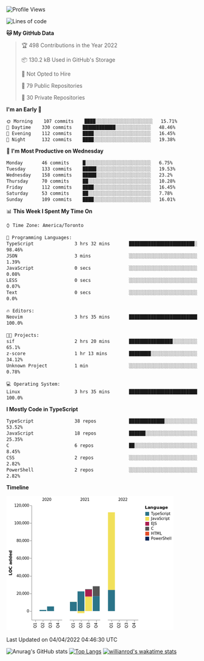 <!--START_SECTION:waka-->
![Profile Views](http://img.shields.io/badge/Profile%20Views-13-blue)

![Lines of code](https://img.shields.io/badge/From%20Hello%20World%20I%27ve%20Written-202%20Thousand%20lines%20of%20code-blue)

**🐱 My GitHub Data** 

> 🏆 498 Contributions in the Year 2022
 > 
> 📦 130.2 kB Used in GitHub's Storage 
 > 
> 🚫 Not Opted to Hire
 > 
> 📜 79 Public Repositories 
 > 
> 🔑 30 Private Repositories  
 > 
**I'm an Early 🐤** 

```text
🌞 Morning    107 commits    ████░░░░░░░░░░░░░░░░░░░░░   15.71% 
🌆 Daytime    330 commits    ████████████░░░░░░░░░░░░░   48.46% 
🌃 Evening    112 commits    ████░░░░░░░░░░░░░░░░░░░░░   16.45% 
🌙 Night      132 commits    ████░░░░░░░░░░░░░░░░░░░░░   19.38%

```
📅 **I'm Most Productive on Wednesday** 

```text
Monday       46 commits     █░░░░░░░░░░░░░░░░░░░░░░░░   6.75% 
Tuesday      133 commits    █████░░░░░░░░░░░░░░░░░░░░   19.53% 
Wednesday    158 commits    █████░░░░░░░░░░░░░░░░░░░░   23.2% 
Thursday     70 commits     ██░░░░░░░░░░░░░░░░░░░░░░░   10.28% 
Friday       112 commits    ████░░░░░░░░░░░░░░░░░░░░░   16.45% 
Saturday     53 commits     ██░░░░░░░░░░░░░░░░░░░░░░░   7.78% 
Sunday       109 commits    ████░░░░░░░░░░░░░░░░░░░░░   16.01%

```


📊 **This Week I Spent My Time On** 

```text
⌚︎ Time Zone: America/Toronto

💬 Programming Languages: 
TypeScript               3 hrs 32 mins       ████████████████████████░   98.46% 
JSON                     3 mins              ░░░░░░░░░░░░░░░░░░░░░░░░░   1.39% 
JavaScript               0 secs              ░░░░░░░░░░░░░░░░░░░░░░░░░   0.08% 
LESS                     0 secs              ░░░░░░░░░░░░░░░░░░░░░░░░░   0.07% 
Text                     0 secs              ░░░░░░░░░░░░░░░░░░░░░░░░░   0.0%

🔥 Editors: 
Neovim                   3 hrs 35 mins       █████████████████████████   100.0%

🐱‍💻 Projects: 
sif                      2 hrs 20 mins       ████████████████░░░░░░░░░   65.1% 
z-score                  1 hr 13 mins        ████████░░░░░░░░░░░░░░░░░   34.12% 
Unknown Project          1 min               ░░░░░░░░░░░░░░░░░░░░░░░░░   0.78%

💻 Operating System: 
Linux                    3 hrs 35 mins       █████████████████████████   100.0%

```

**I Mostly Code in TypeScript** 

```text
TypeScript               38 repos            █████████████░░░░░░░░░░░░   53.52% 
JavaScript               18 repos            ██████░░░░░░░░░░░░░░░░░░░   25.35% 
C                        6 repos             ██░░░░░░░░░░░░░░░░░░░░░░░   8.45% 
CSS                      2 repos             ░░░░░░░░░░░░░░░░░░░░░░░░░   2.82% 
PowerShell               2 repos             ░░░░░░░░░░░░░░░░░░░░░░░░░   2.82%

```


**Timeline**

![Chart not found](https://raw.githubusercontent.com/wise-introvert/wise-introvert/master/charts/bar_graph.png) 


 Last Updated on 04/04/2022 04:46:30 UTC
<!--END_SECTION:waka-->

![Anurag's GitHub stats](https://github-readme-stats.vercel.app/api?username=wise-introvert&count_private=true&show_icons=true)
[![Top Langs](https://github-readme-stats.vercel.app/api/top-langs/?username=wise-introvert&langs_count=10)](https://github.com/anuraghazra/github-readme-stats)
[![willianrod's wakatime stats](https://github-readme-stats.vercel.app/api/wakatime?username=wiseintrovert)](https://github.com/anuraghazra/github-readme-stats)
